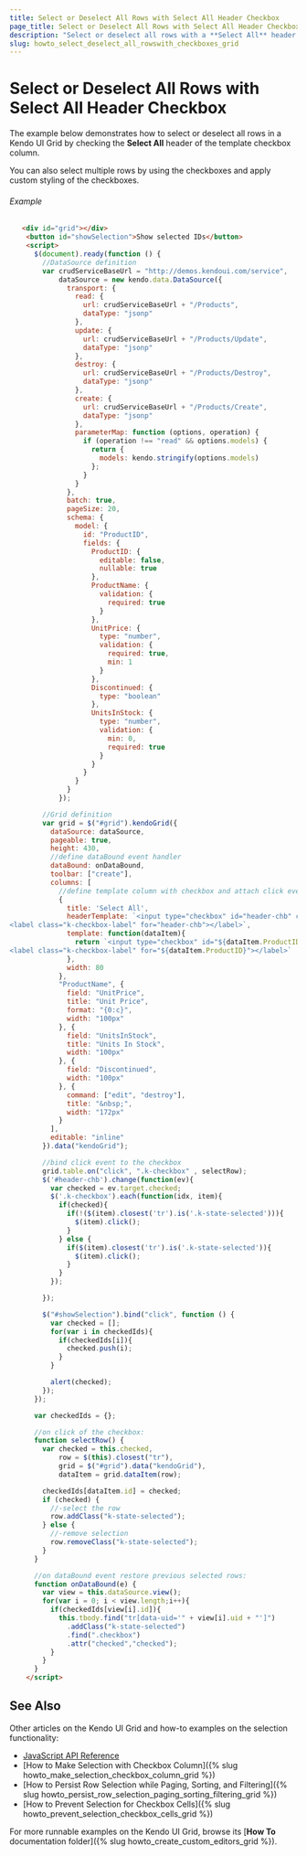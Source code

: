 ```yaml
---
title: Select or Deselect All Rows with Select All Header Checkbox
page_title: Select or Deselect All Rows with Select All Header Checkbox | Kendo UI Grid
description: "Select or deselect all rows with a **Select All** header checkbox in the Kendo UI Grid widget."
slug: howto_select_deselect_all_rowswith_checkboxes_grid
---
```


# Select or Deselect All Rows with Select All Header Checkbox

The example below demonstrates how to select or deselect all rows in a Kendo UI Grid by checking the **Select All** header of the template checkbox column.

You can also select multiple rows by using the checkboxes and apply custom styling of the checkboxes.

###### Example

```html
   <div id="grid"></div>
    <button id="showSelection">Show selected IDs</button>
    <script>
      $(document).ready(function () {
        //DataSource definition
        var crudServiceBaseUrl = "http://demos.kendoui.com/service",
            dataSource = new kendo.data.DataSource({
              transport: {
                read: {
                  url: crudServiceBaseUrl + "/Products",
                  dataType: "jsonp"
                },
                update: {
                  url: crudServiceBaseUrl + "/Products/Update",
                  dataType: "jsonp"
                },
                destroy: {
                  url: crudServiceBaseUrl + "/Products/Destroy",
                  dataType: "jsonp"
                },
                create: {
                  url: crudServiceBaseUrl + "/Products/Create",
                  dataType: "jsonp"
                },
                parameterMap: function (options, operation) {
                  if (operation !== "read" && options.models) {
                    return {
                      models: kendo.stringify(options.models)
                    };
                  }
                }
              },
              batch: true,
              pageSize: 20,
              schema: {
                model: {
                  id: "ProductID",
                  fields: {
                    ProductID: {
                      editable: false,
                      nullable: true
                    },
                    ProductName: {
                      validation: {
                        required: true
                      }
                    },
                    UnitPrice: {
                      type: "number",
                      validation: {
                        required: true,
                        min: 1
                      }
                    },
                    Discontinued: {
                      type: "boolean"
                    },
                    UnitsInStock: {
                      type: "number",
                      validation: {
                        min: 0,
                        required: true
                      }
                    }
                  }
                }
              }
            });

        //Grid definition
        var grid = $("#grid").kendoGrid({
          dataSource: dataSource,
          pageable: true,
          height: 430,
          //define dataBound event handler
          dataBound: onDataBound,
          toolbar: ["create"],
          columns: [
            //define template column with checkbox and attach click event handler
            {
              title: 'Select All',
              headerTemplate: `<input type="checkbox" id="header-chb" class="k-checkbox">
<label class="k-checkbox-label" for="header-chb"></label>`,
              template: function(dataItem){
                return `<input type="checkbox" id="${dataItem.ProductID}" class="k-checkbox">
<label class="k-checkbox-label" for="${dataItem.ProductID}"></label>`
              },
              width: 80
            },
            "ProductName", {
              field: "UnitPrice",
              title: "Unit Price",
              format: "{0:c}",
              width: "100px"
            }, {
              field: "UnitsInStock",
              title: "Units In Stock",
              width: "100px"
            }, {
              field: "Discontinued",
              width: "100px"
            }, {
              command: ["edit", "destroy"],
              title: "&nbsp;",
              width: "172px"
            }
          ],
          editable: "inline"
        }).data("kendoGrid");

        //bind click event to the checkbox
        grid.table.on("click", ".k-checkbox" , selectRow);
        $('#header-chb').change(function(ev){
          var checked = ev.target.checked;
          $('.k-checkbox').each(function(idx, item){
            if(checked){
              if(!($(item).closest('tr').is('.k-state-selected'))){
                $(item).click();
              }
            } else {
              if($(item).closest('tr').is('.k-state-selected')){
                $(item).click();
              }
            }
          });

        });

        $("#showSelection").bind("click", function () {
          var checked = [];
          for(var i in checkedIds){
            if(checkedIds[i]){
              checked.push(i);
            }
          }

          alert(checked);
        });
      });

      var checkedIds = {};

      //on click of the checkbox:
      function selectRow() {
        var checked = this.checked,
            row = $(this).closest("tr"),
            grid = $("#grid").data("kendoGrid"),
            dataItem = grid.dataItem(row);

        checkedIds[dataItem.id] = checked;
        if (checked) {
          //-select the row
          row.addClass("k-state-selected");
        } else {
          //-remove selection
          row.removeClass("k-state-selected");
        }
      }

      //on dataBound event restore previous selected rows:
      function onDataBound(e) {
        var view = this.dataSource.view();
        for(var i = 0; i < view.length;i++){
          if(checkedIds[view[i].id]){
            this.tbody.find("tr[data-uid='" + view[i].uid + "']")
              .addClass("k-state-selected")
              .find(".checkbox")
              .attr("checked","checked");
          }
        }
      }
    </script>
```

## See Also

Other articles on the Kendo UI Grid and how-to examples on the selection functionality:

* [JavaScript API Reference](/api/javascript/ui/grid)
* [How to Make Selection with Checkbox Column]({% slug howto_make_selection_checkbox_column_grid %})
* [How to Persist Row Selection while Paging, Sorting, and Filtering]({% slug howto_persist_row_selection_paging_sorting_filtering_grid %})
* [How to Prevent Selection for Checkbox Cells]({% slug howto_prevent_selection_checkbox_cells_grid %})

For more runnable examples on the Kendo UI Grid, browse its [**How To** documentation folder]({% slug howto_create_custom_editors_grid %}).
